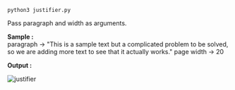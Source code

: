 `python3 justifier.py` 

Pass paragraph and width as arguments.

**Sample :**  
paragraph -> "This is a sample text but a complicated problem to be solved, so we are adding more text to see that it actually works."
page width -> 20

**Output :**

![justifier](https://github.com/adiindu/Repo-1/assets/77673718/1fc28199-73aa-44e3-99b1-9806990457cf)

